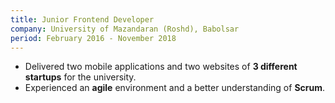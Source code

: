 ```yaml
---
title: Junior Frontend Developer
company: University of Mazandaran (Roshd), Babolsar
period: February 2016 - November 2018
---
```


- Delivered two mobile applications and two websites of **3 different startups** for the university.
- Experienced an **agile** environment and a better understanding of **Scrum**.
